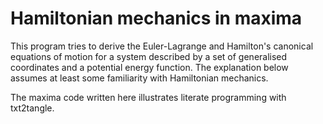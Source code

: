 # Hamiltonian mechanics in maxima


This program tries to derive the Euler-Lagrange and Hamilton's canonical
equations of motion for a system described by a set of generalised coordinates
and a potential energy function. The explanation below assumes at least some
familiarity with Hamiltonian mechanics.

The maxima code written here illustrates literate programming with txt2tangle.

